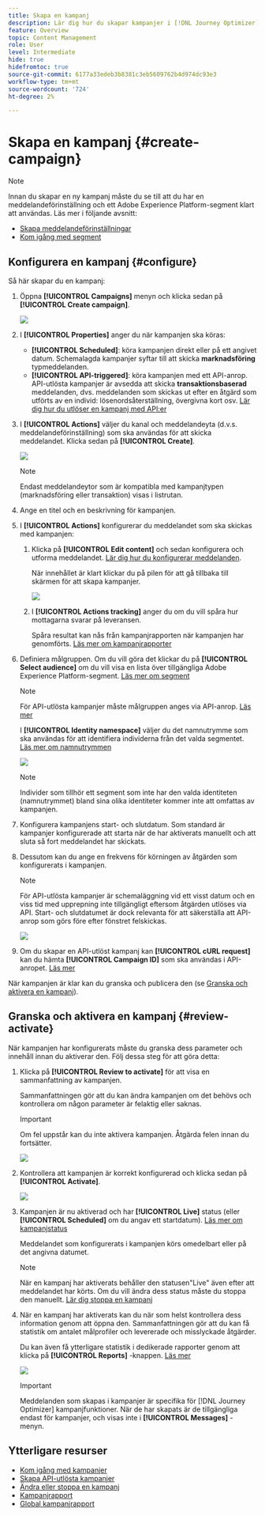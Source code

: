```yaml
---
title: Skapa en kampanj
description: Lär dig hur du skapar kampanjer i [!DNL Journey Optimizer]
feature: Overview
topic: Content Management
role: User
level: Intermediate
hide: true
hidefromtoc: true
source-git-commit: 6177a33edeb3b8381c3eb5609762b4d974dc93e3
workflow-type: tm+mt
source-wordcount: '724'
ht-degree: 2%

---
```



# Skapa en kampanj {#create-campaign}

>[!NOTE]
>
>Innan du skapar en ny kampanj måste du se till att du har en meddelandeförinställning och ett Adobe Experience Platform-segment klart att användas. Läs mer i följande avsnitt:
>
>* [Skapa meddelandeförinställningar](../configuration/message-presets.md)
>* [Kom igång med segment](../segment/about-segments.md)


## Konfigurera en kampanj {#configure}

Så här skapar du en kampanj:

1. Öppna **[!UICONTROL Campaigns]** menyn och klicka sedan på **[!UICONTROL Create campaign]**.

   ![](assets/create-campaign.png)

1. I **[!UICONTROL Properties]** anger du när kampanjen ska köras:

   * **[!UICONTROL Scheduled]**: köra kampanjen direkt eller på ett angivet datum. Schemalagda kampanjer syftar till att skicka **marknadsföring** typmeddelanden.
   * **[!UICONTROL API-triggered]**: köra kampanjen med ett API-anrop. API-utlösta kampanjer är avsedda att skicka **transaktionsbaserad** meddelanden, dvs. meddelanden som skickas ut efter en åtgärd som utförts av en individ: lösenordsåterställning, övergivna kort osv. [Lär dig hur du utlöser en kampanj med API:er](api-triggered-campaigns.md)

1. I **[!UICONTROL Actions]** väljer du kanal och meddelandeyta (d.v.s. meddelandeförinställning) som ska användas för att skicka meddelandet. Klicka sedan på **[!UICONTROL Create]**.

   ![](assets/create-campaign-action.png)

   >[!NOTE]
   >
   >Endast meddelandeytor som är kompatibla med kampanjtypen (marknadsföring eller transaktion) visas i listrutan.

1. Ange en titel och en beskrivning för kampanjen.

   <!--To test the content of your message, toggle the **[!UICONTROL Content experiment]** option on. This allows you to test multiple variables of a delivery on populations samples, in order to define which treatment has the biggest impact on the targeted population.[Learn more about content experiment](../campaigns/content-experiment.md).-->

1. I **[!UICONTROL Actions]** konfigurerar du meddelandet som ska skickas med kampanjen:

   1. Klicka på **[!UICONTROL Edit content]** och sedan konfigurera och utforma meddelandet. [Lär dig hur du konfigurerar meddelanden](../messages/get-started-content.md).

      När innehållet är klart klickar du på pilen för att gå tillbaka till skärmen för att skapa kampanjer.

      ![](assets/create-campaign-design.png)

   1. I **[!UICONTROL Actions tracking]** anger du om du vill spåra hur mottagarna svarar på leveransen.

      Spåra resultat kan nås från kampanjrapporten när kampanjen har genomförts. [Läs mer om kampanjrapporter](campaign-global-report.md)

1. Definiera målgruppen. Om du vill göra det klickar du på **[!UICONTROL Select audience]** om du vill visa en lista över tillgängliga Adobe Experience Platform-segment. [Läs mer om segment](../segment/about-segments.md)

   >[!NOTE]
   >
   >För API-utlösta kampanjer måste målgruppen anges via API-anrop. [Läs mer](api-triggered-campaigns.md)

   I **[!UICONTROL Identity namespace]** väljer du det namnutrymme som ska användas för att identifiera individerna från det valda segmentet. [Läs mer om namnutrymmen](../event/about-creating.md#select-the-namespace)

   ![](assets/create-campaign-namespace.png)

   >[!NOTE]
   >
   >Individer som tillhör ett segment som inte har den valda identiteten (namnutrymmet) bland sina olika identiteter kommer inte att omfattas av kampanjen.

1. Konfigurera kampanjens start- och slutdatum. Som standard är kampanjer konfigurerade att starta när de har aktiverats manuellt och att sluta så fort meddelandet har skickats.

1. Dessutom kan du ange en frekvens för körningen av åtgärden som konfigurerats i kampanjen.

   >[!NOTE]
   >
   >För API-utlösta kampanjer är schemaläggning vid ett visst datum och en viss tid med upprepning inte tillgängligt eftersom åtgärden utlöses via API. Start- och slutdatumet är dock relevanta för att säkerställa att API-anrop som görs före efter fönstret felskickas.

   ![](assets/create-campaign-schedule.png)

1. Om du skapar en API-utlöst kampanj kan **[!UICONTROL cURL request]** kan du hämta **[!UICONTROL Campaign ID]** som ska användas i API-anropet. [Läs mer](api-triggered-campaigns.md)

När kampanjen är klar kan du granska och publicera den (se [Granska och aktivera en kampanj](#review-activate)).

## Granska och aktivera en kampanj {#review-activate}

När kampanjen har konfigurerats måste du granska dess parameter och innehåll innan du aktiverar den. Följ dessa steg för att göra detta:

1. Klicka på **[!UICONTROL Review to activate]** för att visa en sammanfattning av kampanjen.

   Sammanfattningen gör att du kan ändra kampanjen om det behövs och kontrollera om någon parameter är felaktig eller saknas.

   >[!IMPORTANT]
   >
   >Om fel uppstår kan du inte aktivera kampanjen. Åtgärda felen innan du fortsätter.

   ![](assets/create-campaign-alerts.png)

1. Kontrollera att kampanjen är korrekt konfigurerad och klicka sedan på **[!UICONTROL Activate]**.

   ![](assets/create-campaign-review.png)

1. Kampanjen är nu aktiverad och har **[!UICONTROL Live]** status (eller **[!UICONTROL Scheduled]**  om du angav ett startdatum). [Läs mer om kampanjstatus](get-started-with-campaigns.md#statuses)

   Meddelandet som konfigurerats i kampanjen körs omedelbart eller på det angivna datumet.

   >[!NOTE]
   >
   >När en kampanj har aktiverats behåller den statusen&quot;Live&quot; även efter att meddelandet har körts. Om du vill ändra dess status måste du stoppa den manuellt. [Lär dig stoppa en kampanj](modify-stop-campaign.md)

1. När en kampanj har aktiverats kan du när som helst kontrollera dess information genom att öppna den. Sammanfattningen gör att du kan få statistik om antalet målprofiler och levererade och misslyckade åtgärder.

   Du kan även få ytterligare statistik i dedikerade rapporter genom att klicka på **[!UICONTROL Reports]** -knappen. [Läs mer](campaign-global-report.md)

   ![](assets/create-campaign-summary.png)

   >[!IMPORTANT]
   >
   >Meddelanden som skapas i kampanjer är specifika för [!DNL Journey Optimizer] kampanjfunktioner. När de har skapats är de tillgängliga endast för kampanjer, och visas inte i **[!UICONTROL Messages]** -menyn.

## Ytterligare resurser

* [Kom igång med kampanjer](get-started-with-campaigns.md)
* [Skapa API-utlösta kampanjer](api-triggered-campaigns.md)
* [Ändra eller stoppa en kampanj](modify-stop-campaign.md)
* [Kampanjrapport](campaign-live-report.md)
* [Global kampanjrapport](campaign-global-report.md)
